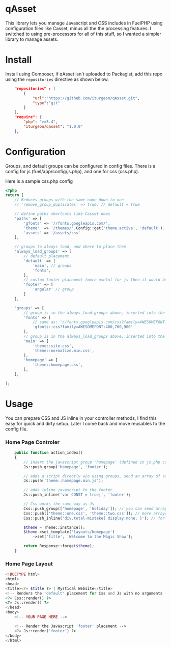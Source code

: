 qAsset
==================

This library lets you manage Javascript and CSS includes in FuelPHP using configuration files like Casset, minus all the the processing features.  I switched to using pre-processors for all of this stuff, so I wanted a simpler library to manage assets.


Install
=================

Install using Composer, if qAsset isn't uploaded to Packagist, add this repo using the `repositories` directive as shown below. 

```json
    "repositories" : [
        {
            "url":"https://github.com/iturgeon/qAsset.git",
            "type":"git"
        }
    ],
    "require": {
        "php": ">=5.4",
        "iturgeon/qasset": "1.0.0"
    },
```

Configuration
==================

Groups, and default groups can be configured in config files. There is a config for js (fuel/app/config/js.php), and one for css (css.php).

Here is a sample css.php config
```php
<?php
return [
	// Reduces groups with the same name down to one
	// 'remove_group_duplicates' => true, // default = true

	// define paths shortcuts like Casset does
	'paths' => [
		'gfonts' => '//fonts.googleapis.com/',
		'theme'  => '/themes/'.Config::get('theme.active', 'default').'/assets/css/',
		'assets' => '/assets/css'
	],

	// groups to always load, and where to place them
	'always_load_groups' => [
		// default placement
		'default' => [
			'main', // groups
			'fonts',
		],
		// custom footer placement (more useful for js then it would be css!)
		'footer' => [
			'angular' // group
		]
	],

	'groups' => [
		// group is in the always_load_groups above, inserted into the default placement
		'fonts' => [
			// same as: '//fonts.googleapis.com/css?family=AWESOMEFONT:400,700,900'
			'gfonts::css?family=AWESOMEFONT:400,700,900' 
		],
		// group is in the always_load_groups above, inserted into the default placement
		'main' => [
			'theme::site.css',
			'theme::normalize.min.css',
		],
		'homepage' => [
			'theme::homepage.css',
		],
	],

];
```

Usage
==================

You can prepare CSS and JS inline in your controller methods, I find this easy for quick and dirty setup.  Later I come back and move reusables to the config file.

### Home Page Controler

```php
	public function action_index()
	{
		// insert the javascript group 'homepage' (defined in js.php config) into the footer placement
		Js::push_group('homepage', 'footer');

		// adds a script directly w/o using groups, send an array of scripts if you want 
		Js::push('theme::homepage.min.js');

		// adds inline javascript to the footer
		Js::push_inline('var CONST = true;', 'footer');

		// Css works the same way as Js
		Css::push_group(['homepage', 'holiday']); // you can send arrays!
		Css::push(['theme::one.css', 'theme::two.css']); // more arrays here
		Css::push_inline('div.total-mistake{ display:none; }'); // for those last minute monkey patches

		$theme = Theme::instance();
		$theme->set_template('layouts/homepage')
			->set('title', 'Welcome to the Magic Show');

		return Response::forge($theme);
	}
```

### Home Page Layout

```php
<!DOCTYPE html>
<html>
<head>
<title><?= $title ?> | Mystical Website</title>
<!-- Renders the 'default' placement for Css and Js with no arguments -->
<?= Css::render() ?>
<?= Js::render() ?>
</head>
<body>
	<!-- YOUR PAGE HERE -->

	<!-- Render the Javascript 'footer' placement -->
	<?= Js::render('footer') ?>
</body>
</html>
```
